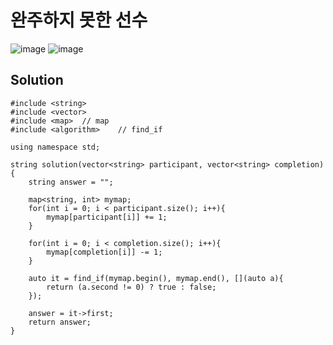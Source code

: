 # 완주하지 못한 선수
![image](https://user-images.githubusercontent.com/97339878/228542439-b45d42d0-80c7-4ba7-a4b5-76152558b67d.png)
![image](https://user-images.githubusercontent.com/97339878/228542516-de285cfc-56ca-4ed6-84c9-bc73890d3ba7.png)


## Solution
```
#include <string>
#include <vector>
#include <map>  // map
#include <algorithm>    // find_if

using namespace std;

string solution(vector<string> participant, vector<string> completion) {
    string answer = "";
    
    map<string, int> mymap;
    for(int i = 0; i < participant.size(); i++){
        mymap[participant[i]] += 1;
    }
    
    for(int i = 0; i < completion.size(); i++){
        mymap[completion[i]] -= 1;
    }
    
    auto it = find_if(mymap.begin(), mymap.end(), [](auto a){
        return (a.second != 0) ? true : false;
    });
    
    answer = it->first;
    return answer;
}
```

